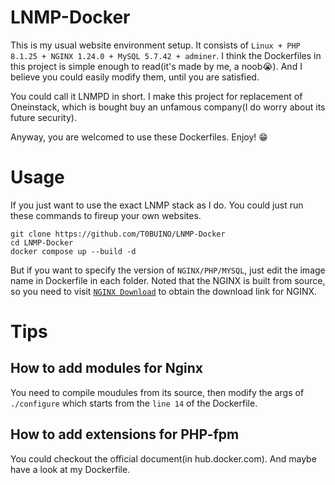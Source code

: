 # LNMP-Docker
This is my usual website environment setup. It consists of `Linux + PHP 8.1.25 + NGINX 1.24.0 + MySQL 5.7.42 + adminer`. I think the Dockerfiles in this project is simple enough to read(it's made by me, a noob😭). And I believe you could easily modify them, until you are satisfied.

You could call it LNMPD in short. I make this project for replacement of Oneinstack, which is bought buy an unfamous company(I do worry about its future security).

Anyway, you are welcomed to use these Dockerfiles. Enjoy! 😁

# Usage
If you just want to use the exact LNMP stack as I do. You could just run these commands to fireup your own websites.
```
git clone https://github.com/T0BUINO/LNMP-Docker
cd LNMP-Docker
docker compose up --build -d
```
But if you want to specify the version of `NGINX/PHP/MYSQL`, just edit the image name in Dockerfile in each folder. Noted that the NGINX is built from source, so you need to visit [`NGINX Download`](https://nginx.org/en/download.html) to obtain the download link for NGINX.

# Tips
## How to add modules for Nginx
You need to compile moudules from its source, then modify the args of `./configure` which starts from the `line 14` of the Dockerfile.

## How to add extensions for PHP-fpm
You could checkout the official document(in hub.docker.com). And maybe have a look at my Dockerfile.
